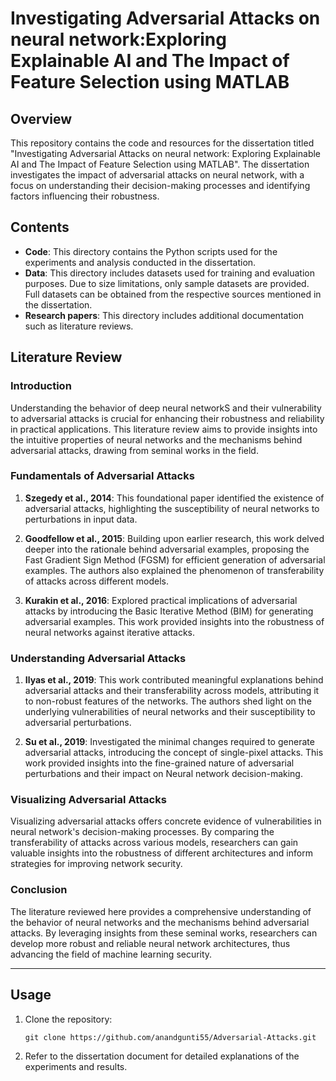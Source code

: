 
# Investigating Adversarial Attacks on neural network:Exploring Explainable AI and The Impact of Feature Selection using MATLAB

## Overview
This repository contains the code and resources for the dissertation titled "Investigating Adversarial Attacks on neural network:
Exploring Explainable AI and The Impact of Feature Selection using MATLAB". The dissertation investigates the impact of adversarial attacks on neural network, with a focus on understanding their decision-making processes and identifying factors influencing their robustness.

## Contents
- **Code**: This directory contains the Python scripts used for the experiments and analysis conducted in the dissertation.
- **Data**: This directory includes datasets used for training and evaluation purposes. Due to size limitations, only sample datasets are provided. Full datasets can be obtained from the respective sources mentioned in the dissertation.
- **Research papers**: This directory includes additional documentation such as literature reviews.


## Literature Review

### Introduction
Understanding the behavior of deep neural networkS and their vulnerability to adversarial attacks is crucial for enhancing their robustness and reliability in practical applications. This literature review aims to provide insights into the intuitive properties of neural networks and the mechanisms behind adversarial attacks, drawing from seminal works in the field.

### Fundamentals of Adversarial Attacks
1. **Szegedy et al., 2014**: This foundational paper identified the existence of adversarial attacks, highlighting the susceptibility of neural networks to perturbations in input data.

2. **Goodfellow et al., 2015**: Building upon earlier research, this work delved deeper into the rationale behind adversarial examples, proposing the Fast Gradient Sign Method (FGSM) for efficient generation of adversarial examples. The authors also explained the phenomenon of transferability of attacks across different models.

3. **Kurakin et al., 2016**: Explored practical implications of adversarial attacks by introducing the Basic Iterative Method (BIM) for generating adversarial examples. This work provided insights into the robustness of neural networks against iterative attacks.

### Understanding Adversarial Attacks
1. **Ilyas et al., 2019**: This work contributed meaningful explanations behind adversarial attacks and their transferability across models, attributing it to non-robust features of the networks. The authors shed light on the underlying vulnerabilities of neural networks and their susceptibility to adversarial perturbations.

2. **Su et al., 2019**: Investigated the minimal changes required to generate adversarial attacks, introducing the concept of single-pixel attacks. This work provided insights into the fine-grained nature of adversarial perturbations and their impact on Neural network decision-making.

### Visualizing Adversarial Attacks
Visualizing adversarial attacks offers concrete evidence of vulnerabilities in neural network's decision-making processes. By comparing the transferability of attacks across various models, researchers can gain valuable insights into the robustness of different architectures and inform strategies for improving network security.

### Conclusion
The literature reviewed here provides a comprehensive understanding of the behavior of neural networks and the mechanisms behind adversarial attacks. By leveraging insights from these seminal works, researchers can develop more robust and reliable neural network architectures, thus advancing the field of machine learning security.

---

## Usage
1. Clone the repository:
   ```
   git clone https://github.com/anandgunti55/Adversarial-Attacks.git
   ```
2. Refer to the dissertation document for detailed explanations of the experiments and results.

